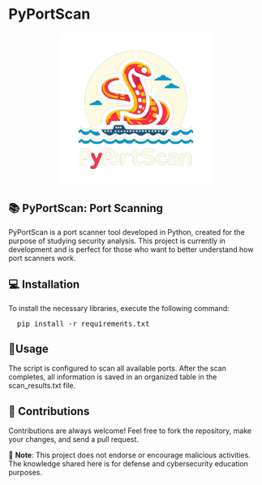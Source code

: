 # PyPortScan
<p align="center">
  <img src="src/logo.png" alt="PyPortScan Logo" width="300" height="300">
</p>

## 📚 PyPortScan: Port Scanning
PyPortScan is a port scanner tool developed in Python, created for the purpose of studying security analysis.
This project is currently in development and is perfect for those who want to better understand how port scanners work.

## 💻 Installation
To install the necessary libraries, execute the following command:
<pre>
  pip install -r requirements.txt
</pre>

## 🚩Usage
The script is configured to scan all available ports. After the scan completes, all information is saved in an organized table in the scan_results.txt file.

## 💬 Contributions
Contributions are always welcome! Feel free to fork the repository, make your changes, and send a pull request.


🚨 **Note**: This project does not endorse or encourage malicious activities. The knowledge shared here is for defense and cybersecurity education purposes.
